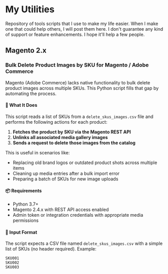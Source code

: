 # My Utilities

Repository of tools scripts that I use to make my life easier. When I make one that could help others, I will post them here. 
I don't guarantee any kind of support or feature enhancements. I hope it'll help a few people.

## Magento 2.x

### Bulk Delete Product Images by SKU for Magento / Adobe Commerce

Magento (Adobe Commerce) lacks native functionality to bulk delete product images across multiple SKUs. This Python script fills that gap by automating the process.

#### 🔧 What It Does

This script reads a list of SKUs from a `delete_skus_images.csv` file and performs the following actions for each product:

1. **Fetches the product by SKU via the Magento REST API**
2. **Unlinks all associated media gallery images**
3. **Sends a request to delete those images from the catalog**

This is useful in scenarios like:

* Replacing old brand logos or outdated product shots across multiple items
* Cleaning up media entries after a bulk import error
* Preparing a batch of SKUs for new image uploads

#### 📦 Requirements

* Python 3.7+
* Magento 2.4.x with REST API access enabled
* Admin token or integration credentials with appropriate media permissions

#### 📁 Input Format

The script expects a CSV file named `delete_skus_images.csv` with a simple list of SKUs (no header required).
Example:

```
SKU001
SKU002
SKU003
```
